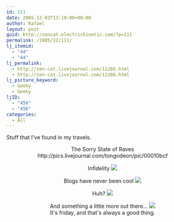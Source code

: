 ```yaml
---
id: 111
date: 2005-12-02T13:19:00+00:00
author: Rafael
layout: post
guid: http://zencat.electrickinetic.com/?p=111
permalink: /2005/12/111/
lj_itemid:
  - "44"
  - "44"
lj_permalink:
  - http://zen-cat.livejournal.com/11266.html
  - http://zen-cat.livejournal.com/11266.html
lj_picture_keyword:
  - Geeky
  - Geeky
ljID:
  - "456"
  - "456"
categories:
  - All
---
```

Stuff that I've found in my travels.

<!--more Much bandwidthy doom...-->
<center>
The Sorry State of Raves
http://pics.livejournal.com/tongodeon/pic/00010bcf

Infidelity
<img src="http://img.photobucket.com/albums/v384/zen_cat/mwaha6os.png">

Blogs have never been cool
<img src="http://img.photobucket.com/albums/v384/zen_cat/blog.jpg">

Huh?
<img src="http://www.geocities.com/rafael_hart/Videos/box.gif">

And something a little more out there...
<img src="http://img.photobucket.com/albums/v384/zen_cat/heart3.jpg">
<br />
It's friday, and that's always a good thing.
</center>
